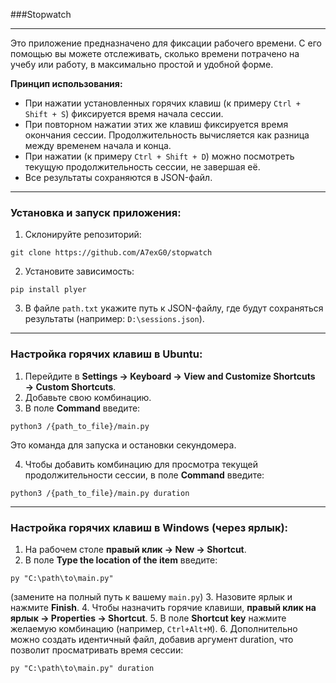 ###Stopwatch

---

Это приложение предназначено для фиксации рабочего времени. С его помощью вы можете отслеживать, сколько времени потрачено на учебу или работу, в максимально простой и удобной форме.

**Принцип использования:**

* При нажатии установленных горячих клавиш (к примеру `Ctrl + Shift + S`) фиксируется время начала сессии.
* При повторном нажатии этих же клавиш фиксируется время окончания сессии. Продолжительность вычисляется как разница между временем начала и конца.
* При нажатии (к примеру `Ctrl + Shift + D`) можно посмотреть текущую продолжительность сессии, не завершая её.
* Все результаты сохраняются в JSON-файл.

---

### Установка и запуск приложения:

1. Склонируйте репозиторий:

```
git clone https://github.com/A7exG0/stopwatch
```

2. Установите зависимость:

```
pip install plyer
```

3. В файле `path.txt` укажите путь к JSON-файлу, где будут сохраняться результаты (например: `D:\sessions.json`).

---

### Настройка горячих клавиш в Ubuntu:

1. Перейдите в **Settings → Keyboard → View and Customize Shortcuts → Custom Shortcuts**.
2. Добавьте свою комбинацию.
3. В поле **Command** введите:

```
python3 /{path_to_file}/main.py
```

Это команда для запуска и остановки секундомера.

4. Чтобы добавить комбинацию для просмотра текущей продолжительности сессии, в поле **Command** введите:

```
python3 /{path_to_file}/main.py duration
```

---

### Настройка горячих клавиш в Windows (через ярлык):

1. На рабочем столе **правый клик → New → Shortcut**.
2. В поле **Type the location of the item** введите:

```
py "C:\path\to\main.py"
```

(замените на полный путь к вашему `main.py`)
3\. Назовите ярлык и нажмите **Finish**.
4\. Чтобы назначить горячие клавиши, **правый клик на ярлык → Properties → Shortcut**.
5\. В поле **Shortcut key** нажмите желаемую комбинацию (например, `Ctrl+Alt+M`).
6\. Дополнительно можно создать идентичный файл, добавив аргумент duration, что позволит просматривать время сессии:

```
py "C:\path\to\main.py" duration
```


